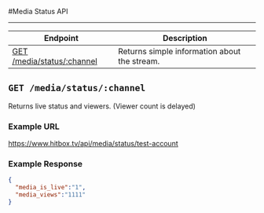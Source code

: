 #Media Status API 
***

| Endpoint | Description |
| ---- | --------------- |
| [GET /media/status/:channel](/video/status.md#get-mediastatuschannel) | Returns simple information about the stream. |

## `GET /media/status/:channel`

Returns live status and viewers. (Viewer count is delayed)

### Example URL

https://www.hitbox.tv/api/media/status/test-account

### Example Response 

```json
{
  "media_is_live":"1",
  "media_views":"1111"
}
```
